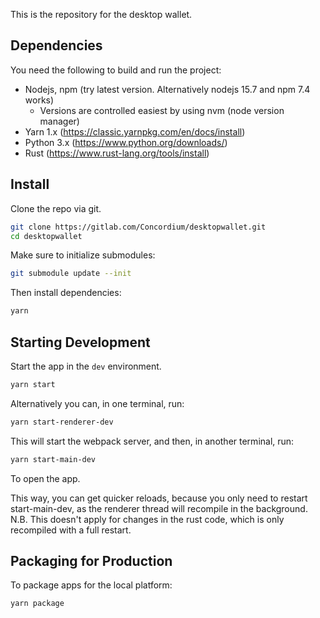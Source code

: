 This is the repository for the desktop wallet.

## Dependencies

You need the following to build and run the project:

-   Nodejs, npm (try latest version. Alternatively nodejs 15.7 and npm 7.4 works)
    -   Versions are controlled easiest by using nvm (node version manager)
-   Yarn 1.x (https://classic.yarnpkg.com/en/docs/install)
-   Python 3.x (https://www.python.org/downloads/)
-   Rust (https://www.rust-lang.org/tools/install)

## Install

Clone the repo via git.

```bash
git clone https://gitlab.com/Concordium/desktopwallet.git
cd desktopwallet
```

Make sure to initialize submodules:

```bash
git submodule update --init
```

Then install dependencies:

```bash
yarn
```

## Starting Development

Start the app in the `dev` environment.

```bash
yarn start
```

Alternatively you can, in one terminal, run:

```bash
yarn start-renderer-dev
```

This will start the webpack server, and then, in another terminal, run:

```bash
yarn start-main-dev
```

To open the app.

This way, you can get quicker reloads, because you only need to restart start-main-dev,
as the renderer thread will recompile in the background. N.B. This doesn't apply for changes in the rust code,
which is only recompiled with a full restart.

## Packaging for Production

To package apps for the local platform:

```bash
yarn package
```
